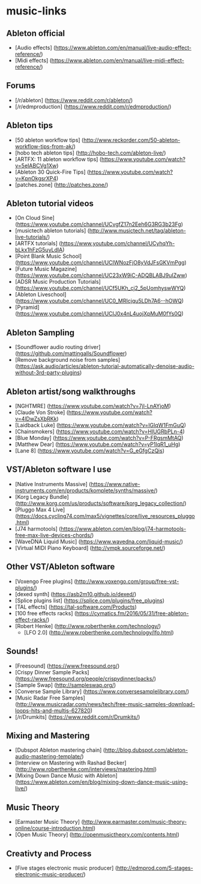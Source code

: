 # music-links

## Ableton official
* [Audio effects] (https://www.ableton.com/en/manual/live-audio-effect-reference/)
* [Midi effects] (https://www.ableton.com/en/manual/live-midi-effect-reference/)

## Forums
* [/r/ableton] (https://www.reddit.com/r/ableton/)
* [/r/edmproduction] (https://www.reddit.com/r/edmproduction/)

## Ableton tips
* [50 ableton workflow tips] (http://www.reckorder.com/50-ableton-workflow-tips-from-ak/)
* [hobo tech ableton tips] (http://hobo-tech.com/ableton-live/)
* [ARTFX: 11 ableton workflow tips] (https://www.youtube.com/watch?v=5eIABCVg1Xw)
* [Ableton 30 Quick-Fire Tips] (https://www.youtube.com/watch?v=KpnOkgsrXP4)
* [patches.zone] (http://patches.zone/)

## Ableton tutorial videos
* [On Cloud Sine] (https://www.youtube.com/channel/UCvgfZ17n2Eeh6G3RG3b23Fg)
* [musictech ableton tutorials] (http://www.musictech.net/tag/ableton-live-tutorials/)
* [ARTFX tutorials] (https://www.youtube.com/channel/UCyhqYh-bLkx1hFzG5uyLdIA)
* [Point Blank Music School] (https://www.youtube.com/channel/UCIWNozFjO8yVdJFsGKVmPgg)
* [Future Music Magazine] (https://www.youtube.com/channel/UC23xW9iC-ADQBLABJ9uIZww)
* [ADSR Music Production Tutorials] (https://www.youtube.com/channel/UCf5UKh_cj2_5pUomhyswWYQ)
* [Ableton Liveschool] (https://www.youtube.com/channel/UC0_MRIcjqu5LDh7A6--hOWQ)
* [Pyramid] (https://www.youtube.com/channel/UCIJ0x4nL4uojXpMuM0fYs0Q)

## Ableton Sampling
* [Soundflower audio routing driver] (https://github.com/mattingalls/Soundflower)
* [Remove background noise from samples] (https://ask.audio/articles/ableton-tutorial-automatically-denoise-audio-without-3rd-party-plugins)

## Ableton artist/song walkthroughs
* [NGHTMRE] (https://www.youtube.com/watch?v=7jl-LnAYjoM)
* [Claude Von Stroke] (https://www.youtube.com/watch?v=4lDwZsXbRKk)
* [Laidback Luke] (https://www.youtube.com/watch?v=IGlqW1FmGuQ)
* [Chainsmokers] (https://www.youtube.com/watch?v=HlUGRbPLn-4)
* [Blue Monday] (https://www.youtube.com/watch?v=P-FRgsmMtAQ)
* [Matthew Dear] (https://www.youtube.com/watch?v=yP1IqR1_uHg)
* [Lane 8] (https://www.youtube.com/watch?v=G_eGfgCzQis)

## VST/Ableton software I use
* [Native Instruments Massive] (https://www.native-instruments.com/en/products/komplete/synths/massive/)
* [Korg Legacy Bundle] (http://www.korg.com/us/products/software/korg_legacy_collection/)
* [Pluggo Max 4 Live] (https://docs.cycling74.com/max5/vignettes/core/live_resources_pluggo.html)
* [J74 harmotools] (https://www.ableton.com/en/blog/j74-harmotools-free-max-live-devices-chords/)
* [WaveDNA Liquid Music] (https://www.wavedna.com/liquid-music/)
* [Virtual MIDI Piano Keyboard] (http://vmpk.sourceforge.net/)

## Other VST/Ableton software 
* [Voxengo Free plugins] (http://www.voxengo.com/group/free-vst-plugins/)
* [dexed synth] (https://asb2m10.github.io/dexed/)
* [Splice plugins list] (https://splice.com/plugins/free_plugins)
* [TAL effects] (https://tal-software.com/Products)
* [100 free effects racks] (https://cymatics.fm/2016/05/31/free-ableton-effect-racks/)
* [Robert Henke] (http://www.roberthenke.com/technology/)
  * [LFO 2.0] (http://www.roberthenke.com/technology/lfo.html)

## Sounds!
* [Freesound] (https://www.freesound.org/)
 * [Crispy Dinner Sample Packs] (https://www.freesound.org/people/crispydinner/packs/)
* [Sample Swap] (http://sampleswap.org/)
* [Converse Sample Library] (https://www.conversesamplelibrary.com/)
* [Music Radar Free Samples] (http://www.musicradar.com/news/tech/free-music-samples-download-loops-hits-and-multis-627820)
* [/r/Drumkits] (https://www.reddit.com/r/Drumkits/)

## Mixing and Mastering
* [Dubspot Ableton mastering chain] (http://blog.dubspot.com/ableton-audio-mastering-template/)
* [Interview on Mastering with Rashad Becker] (http://www.roberthenke.com/interviews/mastering.html)
* [Mixing Down Dance Music with Ableton] (https://www.ableton.com/en/blog/mixing-down-dance-music-using-live/)

## Music Theory
* [Earmaster Music Theory] (http://www.earmaster.com/music-theory-online/course-introduction.html)
* [Open Music Theory] (http://openmusictheory.com/contents.html)

## Creativty and Process
* [Five stages electronic music producer] (http://edmprod.com/5-stages-electronic-music-producer/)
